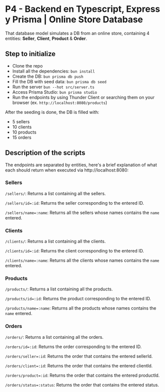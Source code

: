 # P4 - Backend en Typescript, Express y Prisma | Online Store Database

That database model simulates a DB from an online store, containing 4 entities: **Seller**, **Client**, **Product** & **Order**.

## Step to initialize

- Clone the repo
- Install all the dependencies: <code>bun install</code>
- Create the DB: <code>bun prisma db push</code>
- Fill the DB with seed data: <code>bun prisma db seed</code>
- Run the server <code>bun --hot src/server.ts</code>
- Access Prisma Studio: <code>bun prisma studio</code>
- Run the endpoints by using Thunder Client or searching them on your browser (ex. <code>http://localhost:8080/products</code>)


After the seeding is done, the DB is filled with:
- 5 sellers
- 10 clients
- 10 products
- 15 orders


## Description of the scripts

The endpoints are separated by entities, here's a brief explanation of what each should return when executed via http://localhost:8080:

### Sellers

<code>/sellers/</code>: Returns a list containing all the sellers.

<code>/sellers/id=:id</code>: Returns the seller corresponding to the entered ID. 

<code>/sellers/name=:name</code>: Returns all the sellers whose names contains the <code>name</code> entered.

### Clients

<code>/clients/</code>: Returns a list containing all the clients.

<code>/clients/id=:id</code>: Returns the client corresponding to the entered ID. 

<code>/clients/name=:name</code>: Returns all the clients whose names contains the <code>name</code> entered.

### Products

<code>/products/</code>: Returns a list containing all the products.

<code>/products/id=:id</code>: Returns the product corresponding to the entered ID.

<code>/products/name=:name</code>: Returns all the products whose names contains the <code>name</code> entered.

### Orders

<code>/orders/</code>: Returns a list containing all the orders.

<code>/orders/id=:id</code>: Returns the order corresponding to the entered ID. 

<code>/orders/seller=:id</code>: Returns the order that contains the entered sellerId. 

<code>/orders/client=:id</code>: Returns the order that contains the entered clientId. 

<code>/orders/product=:id</code>: Returns the order that contains the entered productId. 

<code>/orders/status=:status</code>: Returns the order that contains the entered status. 